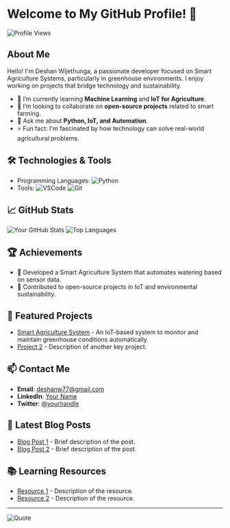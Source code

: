 # Welcome to My GitHub Profile! 👋

![Profile Views](https://komarev.com/ghpvc/?username=your-github-username&style=flat-square&color=blue)

## About Me

Hello! I'm Deshan Wijethunga, a passionate developer focused on Smart Agriculture Systems, particularly in greenhouse environments. I enjoy working on projects that bridge technology and sustainability.

- 🌱 I’m currently learning **Machine Learning** and **IoT for Agriculture**.
- 👯 I’m looking to collaborate on **open-source projects** related to smart farming.
- 💬 Ask me about **Python, IoT, and Automation**.
- ⚡ Fun fact: I'm fascinated by how technology can solve real-world agricultural problems.

## 🛠️ Technologies & Tools

- Programming Languages: ![Python](https://img.shields.io/badge/-Python-333333?style=flat&logo=python)
- Tools: ![VSCode](https://img.shields.io/badge/-VSCode-333333?style=flat&logo=visual-studio-code) ![Git](https://img.shields.io/badge/-Git-333333?style=flat&logo=git)

## 📈 GitHub Stats

![Your GitHub Stats](https://github-readme-stats.vercel.app/api?username=your-github-username&show_icons=true&theme=radical)
![Top Languages](https://github-readme-stats.vercel.app/api/top-langs/?username=your-github-username&layout=compact&theme=radical)

## 🏆 Achievements

- 🌟 Developed a Smart Agriculture System that automates watering based on sensor data.
- 🌱 Contributed to open-source projects in IoT and environmental sustainability.

## 🚀 Featured Projects

- [Smart Agriculture System](link-to-repo) - An IoT-based system to monitor and maintain greenhouse conditions automatically.
- [Project 2](link-to-repo) - Description of another key project.

## 📫 Contact Me

- **Email**: [deshanw77@gmail.com](mailto:your.email@example.com)
- **LinkedIn**: [Your Name](https://www.linkedin.com/in/your-linkedin-profile)
- **Twitter**: [@yourhandle](https://twitter.com/yourhandle)

## 📝 Latest Blog Posts

- [Blog Post 1](link-to-blog-post) - Brief description of the post.
- [Blog Post 2](link-to-blog-post) - Brief description of the post.

## 📚 Learning Resources

- [Resource 1](link-to-resource) - Description of the resource.
- [Resource 2](link-to-resource) - Description of the resource.

---

![Quote](https://quotes-github-readme.vercel.app/api?type=horizontal&theme=radical)

